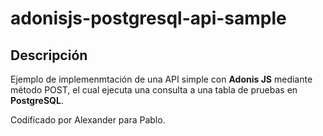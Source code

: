 # adonisjs-postgresql-api-sample
## Descripción
Ejemplo de implemenmtación de una API simple con **Adonis JS** mediante método POST, el cual ejecuta una consulta a una tabla de pruebas en **PostgreSQL**.

Codificado por Alexander para Pablo.
